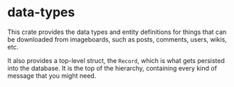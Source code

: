 # data-types

This crate provides the data types and entity definitions for things that can be downloaded from imageboards,
such as posts, comments, users, wikis, etc.

It also provides a top-level struct, the `Record`, which is what gets persisted into the database.
It is the top of the hierarchy, containing every kind of message that you might need.